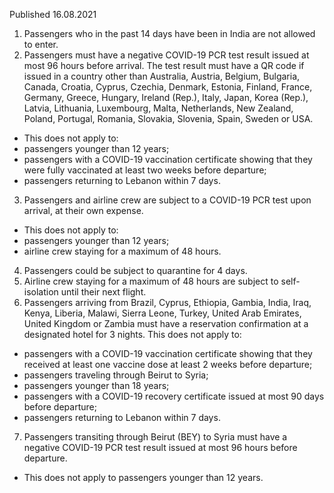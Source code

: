 Published 16.08.2021 
1. Passengers who in the past 14 days have been in India are not allowed to enter.
2. Passengers must have a negative COVID-19 PCR test result issued at most 96 hours before arrival. The test result must have a QR code if issued in a country other than Australia, Austria, Belgium, Bulgaria, Canada, Croatia, Cyprus, Czechia, Denmark, Estonia, Finland, France, Germany, Greece, Hungary, Ireland (Rep.), Italy, Japan, Korea (Rep.), Latvia, Lithuania, Luxembourg, Malta, Netherlands, New Zealand, Poland, Portugal, Romania, Slovakia, Slovenia, Spain, Sweden or USA.
- This does not apply to:
- passengers younger than 12 years;
- passengers with a COVID-19 vaccination certificate showing that they were fully vaccinated at least two weeks before departure;
- passengers returning to Lebanon within 7 days.
3. Passengers and airline crew are subject to a COVID-19 PCR test upon arrival, at their own expense.
- This does not apply to:
- passengers younger than 12 years;
- airline crew staying for a maximum of 48 hours.
4. Passengers could be subject to quarantine for 4 days.
5. Airline crew staying for a maximum of 48 hours are subject to self-isolation until their next flight.
6. Passengers arriving from Brazil, Cyprus, Ethiopia, Gambia, India, Iraq, Kenya, Liberia, Malawi, Sierra Leone, Turkey, United Arab Emirates, United Kingdom or Zambia must have a reservation confirmation at a designated hotel for 3 nights.
This does not apply to:
- passengers with a COVID-19 vaccination certificate showing that they received at least one vaccine dose at least 2 weeks before departure;
- passengers traveling through Beirut to Syria;
- passengers younger than 18 years;
- passengers with a COVID-19 recovery certificate issued at most 90 days before departure;
- passengers returning to Lebanon within 7 days.
7. Passengers transiting through Beirut (BEY) to Syria must have a negative COVID-19 PCR test result issued at most 96 hours before departure.
- This does not apply to passengers younger than 12 years.

